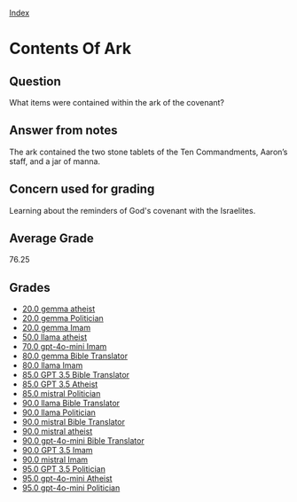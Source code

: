 
[Index](../../index.md)
# Contents Of Ark
## Question
What items were contained within the ark of the covenant?

## Answer from notes
The ark contained the two stone tablets of the Ten Commandments, Aaron’s staff, and a jar of manna.

## Concern used for grading
Learning about the reminders of God's covenant with the Israelites.

## Average Grade
76.25

## Grades
 * [20.0 gemma atheist](../answers/gemma_atheist/Contents_Of_Ark.md)
 * [20.0 gemma Politician](../answers/gemma_Politician/Contents_Of_Ark.md)
 * [20.0 gemma Imam](../answers/gemma_Imam/Contents_Of_Ark.md)
 * [50.0 llama atheist](../answers/llama_atheist/Contents_Of_Ark.md)
 * [70.0 gpt-4o-mini Imam](../answers/gpt-4o-mini_Imam/Contents_Of_Ark.md)
 * [80.0 gemma Bible Translator](../answers/gemma_Bible_Translator/Contents_Of_Ark.md)
 * [80.0 llama Imam](../answers/llama_Imam/Contents_Of_Ark.md)
 * [85.0 GPT 3.5 Bible Translator](../answers/GPT_3.5_Bible_Translator/Contents_Of_Ark.md)
 * [85.0 GPT 3.5 Atheist](../answers/GPT_3.5_Atheist/Contents_Of_Ark.md)
 * [85.0 mistral Politician](../answers/mistral_Politician/Contents_Of_Ark.md)
 * [90.0 llama Bible Translator](../answers/llama_Bible_Translator/Contents_Of_Ark.md)
 * [90.0 llama Politician](../answers/llama_Politician/Contents_Of_Ark.md)
 * [90.0 mistral Bible Translator](../answers/mistral_Bible_Translator/Contents_Of_Ark.md)
 * [90.0 mistral atheist](../answers/mistral_atheist/Contents_Of_Ark.md)
 * [90.0 gpt-4o-mini Bible Translator](../answers/gpt-4o-mini_Bible_Translator/Contents_Of_Ark.md)
 * [90.0 GPT 3.5 Imam](../answers/GPT_3.5_Imam/Contents_Of_Ark.md)
 * [90.0 mistral Imam](../answers/mistral_Imam/Contents_Of_Ark.md)
 * [95.0 GPT 3.5 Politician](../answers/GPT_3.5_Politician/Contents_Of_Ark.md)
 * [95.0 gpt-4o-mini Atheist](../answers/gpt-4o-mini_Atheist/Contents_Of_Ark.md)
 * [95.0 gpt-4o-mini Politician](../answers/gpt-4o-mini_Politician/Contents_Of_Ark.md)
